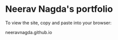 # Neerav Nagda's portfolio

To view the site, copy and paste into your browser:

neeravnagda.github.io